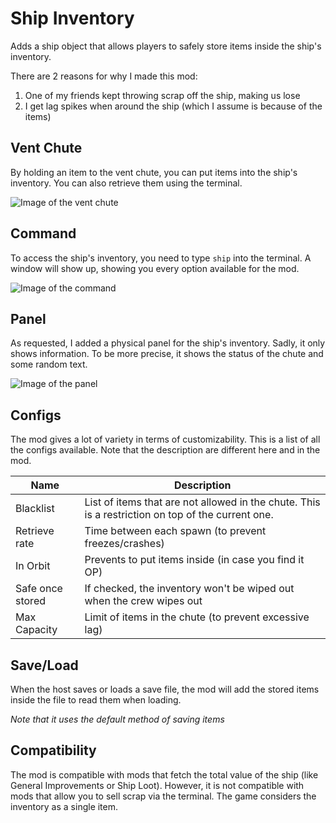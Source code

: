 # Ship Inventory
Adds a ship object that allows players to safely store items inside the ship's inventory.

There are 2 reasons for why I made this mod:
1. One of my friends kept throwing scrap off the ship, making us lose
2. I get lag spikes when around the ship (which I assume is because of the items)

## Vent Chute
By holding an item to the vent chute, you can put items into the ship's inventory. You can also retrieve them using the terminal.

![Image of the vent chute](https://raw.githubusercontent.com/WarperSan/ShipInventory/master/ThunderStore/Assets/vent_holding_apparatus.png)

## Command
To access the ship's inventory, you need to type `ship` into the terminal. A window will show up, showing you every option available for the mod.

![Image of the command](https://raw.githubusercontent.com/WarperSan/ShipInventory/master/ThunderStore/Assets/ship_command.png)

## Panel
As requested, I added a physical panel for the ship's inventory. Sadly, it only shows information. To be more precise, it shows the status of the chute and  some random text.

![Image of the panel](https://raw.githubusercontent.com/WarperSan/ShipInventory/master/ThunderStore/Assets/chute_panel.png)

## Configs
The mod gives a lot of variety in terms of customizability. This is a list of all the configs available. Note  that the description are different here and in the mod.

| Name             | Description                                                                                        |
|------------------|----------------------------------------------------------------------------------------------------|
| Blacklist        | List of items that are not allowed in the chute. This is a restriction on top of  the current one. |
| Retrieve rate    | Time between each spawn (to prevent freezes/crashes)                                               |
| In Orbit         | Prevents to put items inside (in case you find it OP)                                              |
| Safe once stored | If checked, the inventory won't be wiped out when the crew wipes out                               |
| Max Capacity     | Limit of items in the chute (to prevent excessive lag)                                             |

## Save/Load
When the host saves or loads a save file, the mod will add the stored items inside the file to read them when loading. 

*Note that it uses the default method of saving items*

## Compatibility
The mod is compatible with mods that fetch the total value of the ship (like General Improvements or Ship Loot). However, it is not compatible with mods that allow you to sell scrap via the terminal. The game considers the inventory as a single item.